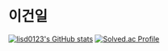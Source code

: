 <h1> 이건일 </h1>

[![lisd0123's GitHub stats](https://github-readme-stats.vercel.app/api?username=lisd0123)](https://github.com/lisd0123/github-readme-stats)
[![Solved.ac Profile](http://mazassumnida.wtf/api/v2/generate_badge?boj=lisd0123)](https://solved.ac/lisd0123/)
